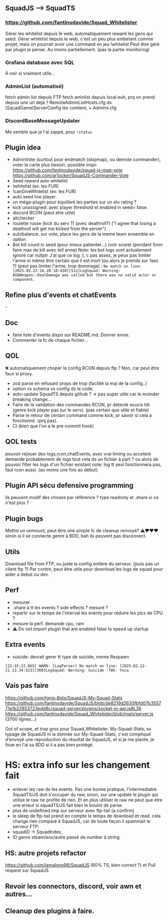 ## SquadJS --> SquadTS

### https://github.com/fantinodavide/Squad_Whitelister

Gérer les whitelist depuis le web, automatiquement reward les gens qui seed.
Gérer whitelist depuis le web, c'est un peu plus embetant comme projet,
mais on pourrait avoir une command en jeu !whitelist <player> <reason> <duration>
Peut être géré par plugin je pense. Au moins partiellement. (pas la partie monitoring)

### Grafana database avec SQL

À voir si vraiment utile...

### AdminList (automatisé)

fetch admin list depuis FTP
fetch aminlist depuis local
euh, prq on prend depuis une url déjà ?
RemoteAdminListHosts.cfg ds \SquadGame\ServerConfig
les contient, + Admins.cfg

### DiscordBaseMessageUpdater

Me semble que je l'ai zappé, pour `!status`

## Plugin idea

- AdminVote (surtout pour endmatch (skipmap), ou demote commander), voter la carte plus besoin,
  possible inspi: https://github.com/fantinodavide/squad-js-map-vote
  https://github.com/ar1ocker/SquadJS-Commander-Vote
- Seed reward auto whitelist
- !whitelist <player> <reason> <duration> (ex: les FUR)
- !canGiveWhitelist <player> <reason> <duration> (ex: les FUR)
- auto seed low player.
- un méga-plugin pour équilibré les parties sur un elo rating ?
- kick unassigned: avec player threshold et enabled in seed= false.
- discord RCON (peut etre utile)
- altchecker
- roulette russe (kick du serv ?) (avec deathroll?) ("I agree that losing a deathroll will get me kicked from the server")
- autobalance, sur vote, place les gens de la meme team ensemble en option
- Bot kill count in seed (pour mieux patienter...) (voir score) (pendant 5min faire max de kill avec tell arme)
  Note: les bot logs sont actualement ignoré car nullptr
  J'ai que ce log :(, c pas assez, je peux pas limiter l'arme ni même être certain que il est mort (ou alors je prends sur 1sec ?) (peut pas limiter l'arme, trop dommage)
  : `No match on line: [2025.02.22-16.20.18:430][512]LogSquad: Warning: ASQWeapon::DealDamage was called but there was no valid actor or component.`

## Refine plus d'events et chatEvents

\-

## Doc

- faire liste d'events dispo sur README.md. Donner envie.
- Commenter la fc de chaque fichier...

## QOL

❌ automatiquement choper la config RCON depuis ftp ? Non, car peut être faux si proxy.

- zod parse en refusant props de trop (facilité la maj de la config..)
- option vs schema vs config ds le code.
- auto-update SquadTS depuis github ? -> pas super utile car le moinder breaking change...
- Faire de la validation des commandes RCON, pr détecté soucis tôt (genre kick player pas sur le serv). (pas certain que utile et fiable)
- Parse le retour de certain command comme kick, pr savoir si cela a fonctionné. (prq pas).
- CI (bien que l'on a le pre-commit hook)

## QOL tests

pouvoir rejouer des logs,rcon,chatEvents, avec vrai timing ou acceleré
demande probablement de logs tout cela ds un fichier à part ?
ou alors de pouvoir filter les logs d'un fichier existant
note: log tt seul fonctionnera pas, faut rcon aussi. (au moins une fois
au début).

## Plugin API sécu defensive programming

ils peuvent modif des choses par référence ?
type readonly et .share si ce n'est plus ?

## Plugin bugs

Mettre un unmount, peut être une simple fc de cleanup renvoyé?
⚠❤❤❤sinon si il se connecte genre à BDD, bah ils peuvent pas disconnect.

## Utils

Download file from FTP, ou juste la config entière du serveur. (jsuis pas un client ftp ?)
Par contre, peut être utile pour download les logs de squad pour aider a debut ou dev.

## Perf

- mesurer.
- .share à tt les events ? side effects ? mesuré ?
- repartir sur le temps de l'interval les events pour réduire les pics de CPU ?
- mesure la perf. demande cpu, ram
- ⚠ Do not import plugin that are enabled false to speed up startup

## Extra events

- suicide: devrait gerer tt type de suicide, meme Respawn

```
[22:15:22.865] WARN: [LogParser] No match on line: [2025.02.12-21.13.34:523][360]LogSquad: Warning: Suicide -TWS- Yuca
```

## Vais pas faire

https://github.com/Ignis-Bots/SquadJS-My-Squad-Stats
https://github.com/fantinodavide/SquadJS/blob/de8219d2630fbfd07b355771e1b22853723edd8c/squad-server/plugins/socket-io-api.js#L36
https://github.com/fantinodavide/Squad_Whitelister/blob/main/server.js (3700 lignes...)

Out of scope, et trop gros pour Squad_Whitelister.
My-Squad-Stats, ss typage de SquadJS ni la donnée sur My-Squad-Stats,
c'est compliqué d'envoyé une reproduction du résultat de SquadJS, et si
je me plante, je foue en l'ai sa BDD si il a pas bien protégé.

# HS: extra info sur les changement fait

- enlever les raw ds les events. Pas une bonne pratique, l'intermediatre SquadTS/JS doit s'occuper du raw, sinon, sur
  une update le plugin qui utilise le raw ne profite de rien. Et en plus utiliser le raw ne peut que etre une erreur si
  squadTS/JS fait bien le boulot de parse.
- plus de undefined.tmp sur serveur avec ftp-tail (a confirm)
- le sleep de ftp-tail prend en compte le temps de download et read.
  cela change rien comparé à SquadJS, car de toute façon il spammait le serveur FTP.
- squadID -> SquadIndex,
- ID genre steam/eos/autre passé de number à string.

## HS: autre projets refactor

https://github.com/iamalone98/SquadJS (60% TS, bien correct ?)
et Pull request sur SquadJS

## Revoir les connectors, discord, voir awn et autres...

## Cleanup des plugins à faire.
